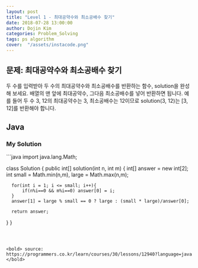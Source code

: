 ```yaml
---
layout: post
title: "Level 1 - 최대공약수와 최소공배수 찾기"
date: 2018-07-28 13:00:00
author: Dojin Kim
categories: Problem_Solving
tags: ps algorithm
cover:  "/assets/instacode.png"
---
```


<h2>문제: 최대공약수와 최소공배수 찾기</h2>

두 수를 입력받아 두 수의 최대공약수와 최소공배수를 반환하는 함수, solution을 완성해 보세요. 배열의 맨 앞에 최대공약수, 그다음 최소공배수를 넣어 반환하면 됩니다. 예를 들어 두 수 3, 12의 최대공약수는 3, 최소공배수는 12이므로 solution(3, 12)는 [3, 12]를 반환해야 합니다.

## Java

<h3>My Solution</h3>
```java
import java.lang.Math;

class Solution {
  public int[] solution(int n, int m) {
      int[] answer = new int[2];
      int small = Math.min(n,m), large = Math.max(n,m);
      
      for(int i = 1; i <= small; i++){
          if(n%i==0 && m%i==0) answer[0] = i;
      }
      answer[1] = large % small == 0 ? large : (small * large)/answer[0];
        
      return answer;
  }
}
```



<bold> source: https://programmers.co.kr/learn/courses/30/lessons/12940?language=java </bold>
